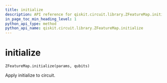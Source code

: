 ```yaml
---
title: initialize
description: API reference for qiskit.circuit.library.ZFeatureMap.initialize
in_page_toc_min_heading_level: 1
python_api_type: method
python_api_name: qiskit.circuit.library.ZFeatureMap.initialize
---
```


# initialize

<span id="qiskit.circuit.library.ZFeatureMap.initialize" />

`ZFeatureMap.initialize(params, qubits)`

Apply initialize to circuit.

